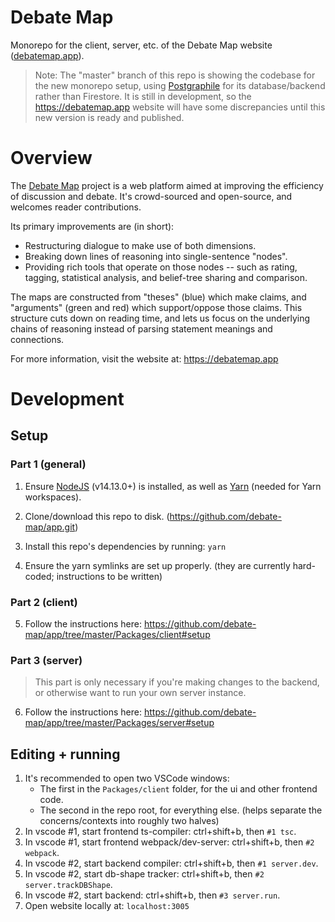 # Debate Map

Monorepo for the client, server, etc. of the Debate Map website ([debatemap.app](https://debatemap.app)).

> Note: The "master" branch of this repo is showing the codebase for the new monorepo setup, using [Postgraphile](https://github.com/graphile/postgraphile) for its database/backend rather than Firestore. It is still in development, so the <https://debatemap.app> website will have some discrepancies until this new version is ready and published.

# Overview

The [Debate Map](https://debatemap.app) project is a web platform aimed at improving the efficiency of discussion and debate. It's crowd-sourced and open-source, and welcomes reader contributions.

Its primary improvements are (in short):
* Restructuring dialogue to make use of both dimensions.
* Breaking down lines of reasoning into single-sentence "nodes".
* Providing rich tools that operate on those nodes -- such as rating, tagging, statistical analysis, and belief-tree sharing and comparison.

The maps are constructed from "theses" (blue) which make claims, and "arguments" (green and red) which support/oppose those claims. This structure cuts down on reading time, and lets us focus on the underlying chains of reasoning instead of parsing statement meanings and connections.

For more information, visit the website at: <https://debatemap.app>

# Development

## Setup

### Part 1 (general)

1) Ensure [NodeJS](https://nodejs.org) (v14.13.0+) is installed, as well as [Yarn](https://yarnpkg.com/getting-started/migration) (needed for Yarn workspaces).

2) Clone/download this repo to disk. (https://github.com/debate-map/app.git)

3) Install this repo's dependencies by running: `yarn`

4) Ensure the yarn symlinks are set up properly. (they are currently hard-coded; instructions to be written)

### Part 2 (client)

5) Follow the instructions here: <https://github.com/debate-map/app/tree/master/Packages/client#setup>

### Part 3 (server)

> This part is only necessary if you're making changes to the backend, or otherwise want to run your own server instance.

6) Follow the instructions here: <https://github.com/debate-map/app/tree/master/Packages/server#setup>

## Editing + running

1) It's recommended to open two VSCode windows:
   * The first in the `Packages/client` folder, for the ui and other frontend code.
   * The second in the repo root, for everything else. (helps separate the concerns/contexts into roughly two halves)
2) In vscode #1, start frontend ts-compiler: ctrl+shift+b, then `#1 tsc`.
3) In vscode #1, start frontend webpack/dev-server: ctrl+shift+b, then `#2 webpack`.
4) In vscode #2, start backend compiler: ctrl+shift+b, then `#1 server.dev`.
5) In vscode #2, start db-shape tracker: ctrl+shift+b, then `#2 server.trackDBShape`.
6) In vscode #2, start backend: ctrl+shift+b, then `#3 server.run`.
7) Open website locally at: `localhost:3005`